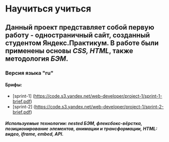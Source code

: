 # **Научиться учиться**
## Данный проект представляет собой первую работу - одностраничный сайт, созданный студентом Яндекс.Практикум. В работе были применены основы *CSS, HTML*, также методология *БЭМ*.
### Версия языка "ru"
#### Брифы:
- [sprint-1] (https://code.s3.yandex.net/web-developer/project-1/sprint-1-brief.pdf)
- [sprint-2] (https://code.s3.yandex.net/web-developer/project-1/sprint-2-brief.pdf)

##### Используемые технологии: nested БЭМ, флексбокс-вёрстка, позиционирование элементов, анимации и трансформации, HTML: видео, iframe, embed, API.
